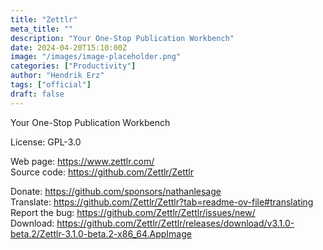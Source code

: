 ```yaml
---
title: "Zettlr"
meta_title: ""
description: "Your One-Stop Publication Workbench"
date: 2024-04-20T15:10:00Z
image: "/images/image-placeholder.png"
categories: ["Productivity"]
author: "Hendrik Erz"
tags: ["official"]
draft: false
---
```


Your One-Stop Publication Workbench

License: GPL-3.0

Web page: https://www.zettlr.com/  
Source code: https://github.com/Zettlr/Zettlr

Donate: https://github.com/sponsors/nathanlesage  
Translate: https://github.com/Zettlr/Zettlr?tab=readme-ov-file#translating
Report the bug: https://github.com/Zettlr/Zettlr/issues/new/  
Download: https://github.com/Zettlr/Zettlr/releases/download/v3.1.0-beta.2/Zettlr-3.1.0-beta.2-x86_64.AppImage

